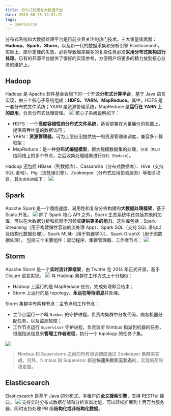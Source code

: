 ```yaml
---
title: 分布式处理与大数据平台
date: 2019-08-25 12:51:22
tags:
  - OpenSource
---
```

分布式系统和大数据处理平台是目前业界关注的热门技术。三大重量级武器：**Hadoop、Spark、Storm**，以及新一代的数据采集和分析引擎 Elasticsearch。
实际上，摩尔定律的失效，必将导致越来越多的复杂任务必须**采用分布式架构进行处理**。已有的开源平台提供了很好的实现参考，方便用户将更多的精力放到核心业务的维护上。
## Hadoop
Hadoop 是 Apache 软件基金会旗下的一个开源**分布式计算平台**，基于 Java 语言实现，由三个核心子系统组成：**HDFS、YARN、MapReduce**。其中，HDFS 是一套分布式文件系统；YARN 是资源管理系统，MapReduce 是**运行在 YARN 上的应用**，负责分布式处理管理。
![](https://raw.githubusercontent.com/was48i/mPOST/master/OpenSource/02/01.jpg)
核心子系统说明如下：
- HDFS：一个**高度容错性的分布式文件系统**，适合部署在大量廉价的机器上，提供高吞吐量的数据访问；
- YARN：**资源管理器**，可为上层应用提供统一的资源管理和调度，兼容多计算框架；
- MapReduce：是一种**分布式编程模型**，把大规模数据集的处理，`分发（Map）`给网络上的多个节点，之后收集处理结果进行`规约（Reduce）`。

<!--more-->
Hadoop 还包括 HBase（列数据库）、Cassandra（分布式数据库）、Hive（支持 SQL 语句）、Pig（流处理引擎）、Zookeeper（分布式应用协调服务）等相关项目，其`生态系统`如下：
![](https://raw.githubusercontent.com/was48i/mPOST/master/OpenSource/02/02.jpg)
## Spark
Apache Spark 是一个围绕速度、易用性和复杂分析构建的**大数据处理框架**，基于 Scala 开发。
![](https://raw.githubusercontent.com/was48i/mPOST/master/OpenSource/02/03.jpg)
除了 Spark 核心 API 之外，Spark 生态系统中还包括其他附加库，可以在大数据分析和机器学习领域**提供更多的能力**。这些库包括：Spark Streaming（用于构建弹性容错的流处理 App）、Spark SQL（支持 SQL 语句以及结构化数据处理）、Spark MLlib（用于机器学习）、Spark GraphX（用于图数据处理）。
包括三个主要组件：驱动程序、集群管理器、工作者节点：
![](https://raw.githubusercontent.com/was48i/mPOST/master/OpenSource/02/04.jpg)
## Storm
Apache Storm 是一个**实时流计算框架**，由 Twitter 在 2014 年正式开源，基于 Clojure 语言实现。
![](https://raw.githubusercontent.com/was48i/mPOST/master/OpenSource/02/05.jpg)
与 Hadoop 集群在工作方式上十分相似：
- Hadoop 上运行的是 MapReduce 任务，完成处理即会结束；
- Storm 上运行的是 topology，**永远在等待消息**并处理。

Storm 集群中有两种节点：主节点和工作节点：
- 主节点运行一个叫 `Nimbus` 的守护进程，负责向集群中分发代码，向各机器分配任务，以及监测故障；
- 工作节点运行 `Supervisor` 守护进程，负责监听 Nimbus 指派到机器的任务，根据指派信息来**管理工作者进程**，执行一个 topology 的任务子集。

![](https://raw.githubusercontent.com/was48i/mPOST/master/OpenSource/02/06.jpg)
> Nimbus 和 Supervisors 之间的所有协调调度通过 Zookeeper 集群来完成。另外，Nimbus 和 Supervisor 都是**快速失败和无状态**的，实现极高的稳定度。
## Elasticsearch
Elasticsearch 是基于 Java 的分布式、多租户的**全文搜索引擎**，支持 RESTful 接口。
![](https://raw.githubusercontent.com/was48i/mPOST/master/OpenSource/02/07.jpg)
支持实时分布式数据存储和分析查询功能，可以轻松扩展到上百万台服务器，同时支持处理 PB 级**结构化或非结构化数据**。
